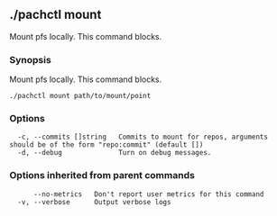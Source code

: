 ## ./pachctl mount

Mount pfs locally. This command blocks.

### Synopsis


Mount pfs locally. This command blocks.

```
./pachctl mount path/to/mount/point
```

### Options

```
  -c, --commits []string   Commits to mount for repos, arguments should be of the form "repo:commit" (default [])
  -d, --debug              Turn on debug messages.
```

### Options inherited from parent commands

```
      --no-metrics   Don't report user metrics for this command
  -v, --verbose      Output verbose logs
```

